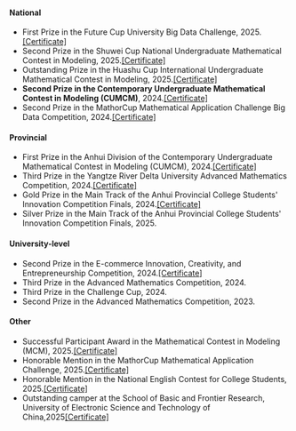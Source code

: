 #### National

- First Prize in the Future Cup University Big Data Challenge, 2025.[[Certificate]](https://github.com/HuangShaoze2004/Awards/blob/main/First%20Prize%20in%20the%20Future%20Cup%20University%20Big%20Data%20Challenge.pdf)
- Second Prize in the Shuwei Cup National Undergraduate Mathematical Contest in Modeling, 2025.[[Certificate]](https://github.com/HuangShaoze2004/Awards/blob/main/Second%20Prize%20in%20the%20Shuwei%20Cup%20National%20Undergraduate%20Mathematical%20Contest%20in%20Modeling.pdf )
- Outstanding Prize in the Huashu Cup International Undergraduate Mathematical Contest in Modeling, 2025.[[Certificate]](https://github.com/HuangShaoze2004/Awards/blob/main/Outstanding%20Prize%20in%20the%20Huashu%20Cup%20International%20Undergraduate%20Mathematical%20Contest%20in%20Modeling.pdf )
- <strong>Second Prize in the Contemporary Undergraduate Mathematical Contest in Modeling (CUMCM)</strong>, 2024.[[Certificate]](https://github.com/HuangShaoze2004/Awards/blob/main/Second%20Prize%20in%20the%20Contemporary%20Undergraduate%20Mathematical%20Contest%20in%20Modeling%20(CUMCM).pdf )
- Second Prize in the MathorCup Mathematical Application Challenge Big Data Competition, 2024.[[Certificate]](https://github.com/HuangShaoze2004/Awards/blob/main/Second%20Prize%20in%20the%20MathorCup%20Mathematical%20Application%20Challenge%20Big%20Data%20Competition.pdf )



#### Provincial

- First Prize in the Anhui Division of the Contemporary Undergraduate Mathematical Contest in Modeling (CUMCM), 2024.[[Certificate]](https://github.com/HuangShaoze2004/Awards/blob/main/First%20Prize%20in%20the%20Anhui%20Division%20of%20the%20Contemporary%20Undergraduate%20Mathematical%20Contest%20in%20Modeling%20(CUMCM).pdf )
- Third Prize in the Yangtze River Delta University Advanced Mathematics Competition, 2024.[[Certificate]](https://github.com/HuangShaoze2004/Awards/blob/main/Third%20Prize%20in%20the%20Yangtze%20River%20Delta%20University%20Advanced%20Mathematics%20Competition.pdf )
- Gold Prize in the Main Track of the Anhui Provincial College Students' Innovation Competition Finals, 2024.[[Certificate]](https://github.com/HuangShaoze2004/Awards/blob/main/Gold%20Prize%20in%20the%20Main%20Track%20of%20the%20Anhui%20Provincial%20College%20Students'%20Innovation%20Competition%20Finals.pdf )
- Silver Prize in the Main Track of the Anhui Provincial College Students' Innovation Competition Finals, 2025.

#### University-level

- Second Prize in the E-commerce Innovation, Creativity, and Entrepreneurship Competition, 2024.[[Certificate]](https://github.com/HuangShaoze2004/Awards/blob/main/Second%20Prize%20in%20the%20E-commerce%20Innovation%2C%20Creativity%2C%20and%20Entrepreneurship%20Competition.pdf )
- Third Prize in the Advanced Mathematics Competition, 2024.
- Third Prize in the Challenge Cup, 2024.
- Second Prize in the Advanced Mathematics Competition, 2023.

#### Other

- Successful Participant Award in the Mathematical Contest in Modeling (MCM), 2025.[[Certificate]](https://github.com/HuangShaoze2004/Awards/blob/main/Successful%20Participant%20Award%20in%20the%20Mathematical%20Contest%20in%20Modeling%20(MCM).pdf )
- Honorable Mention in the MathorCup Mathematical Application Challenge, 2025.[[Certificate]](https://github.com/HuangShaoze2004/Awards/blob/main/Honorable%20Mention%20in%20the%20MathorCup%20Mathematical%20Application%20Challenge.pdf )
- Honorable Mention in the National English Contest for College Students, 2025.[[Certificate]](https://github.com/HuangShaoze2004/Awards/blob/main/Honorable%20Mention%20in%20the%20National%20English%20Contest%20for%20College%20Students.pdf )
- Outstanding camper at the School of Basic and Frontier Research, University of Electronic Science and Technology of China,2025[[Certificate]](https://github.com/HuangShaoze2004/Awards/blob/main/Outstanding%20camper%20at%20the%20School%20of%20Basic%20and%20Frontier%20Research%2C%20University%20of%20Electronic%20Science%20and%20Technology%20of%20China.pdf )